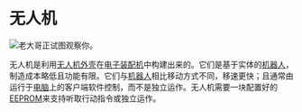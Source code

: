 # 无人机

![老大哥正试图观察你。](item:OpenComputers:item@84)

无人机是利用[无人机外壳](droneCase1.md)在[电子装配机](../block/assembler.md)中构建出来的。它们是基于实体的[机器人](../block/robot.md)，制造成本略低且功能有限。它们与[机器人](../block/robot.md)相比移动方式不同，移速更快；且通常由运行于[电脑](../general/computer.md)上的客户端软件控制，而不是独立运作。无人机需要一块配置好的[EEPROM](eeprom.md)来支持听取行动指令或独立运作。

